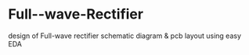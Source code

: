 # Full--wave-Rectifier
design of Full-wave rectifier schematic diagram &amp; pcb layout using easy EDA

